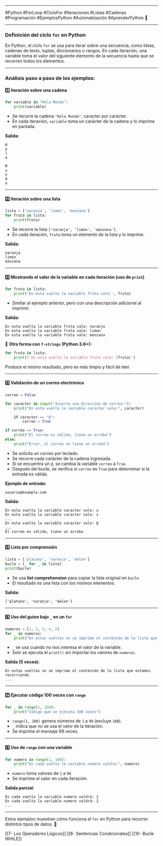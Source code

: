 
---

#Python #ForLoop #CicloFor #Iteraciones #Listas #Cadenas #Programación #EjemplosPython #Automatización #AprenderPython 🚀

---
### Definición del ciclo `for` en Python

En Python, el ciclo `for` se usa para iterar sobre una secuencia, como listas, cadenas de texto, tuplas, diccionarios o rangos. En cada iteración, una variable toma el valor del siguiente elemento de la secuencia hasta que se recorren todos los elementos.

---

### Análisis paso a paso de los ejemplos:

#### 1️⃣ **Iteración sobre una cadena**

```python
for variable in "Hola Mundo":
    print(variable)
```

- Se recorre la cadena `"Hola Mundo"`, caracter por caracter.
- En cada iteración, `variable` toma un carácter de la cadena y lo imprime en pantalla.

**Salida:**

```
H
o
l
a
 
M
u
n
d
o
```

---

#### 2️⃣ **Iteración sobre una lista**

```python
lista = ['naranja', 'limon', 'manzana']
for fruta in lista:
    print(fruta)
```

- Se recorre la lista `['naranja', 'limon', 'manzana']`.
- En cada iteración, `fruta` toma un elemento de la lista y lo imprime.

**Salida:**

```
naranja
limon
manzana
```

---

#### 3️⃣ **Mostrando el valor de la variable en cada iteración (uso de `print`)**

```python
for fruta in lista:
    print('En esta vuelta la variable fruta vale:', fruta)
```

- Similar al ejemplo anterior, pero con una descripción adicional al imprimir.

**Salida:**

```
En esta vuelta la variable fruta vale: naranja
En esta vuelta la variable fruta vale: limon
En esta vuelta la variable fruta vale: manzana
```

🔹 **Otra forma con `f-strings` (Python 3.6+):**

```python
for fruta in lista:
    print(f'En esta vuelta la variable fruta vale: {fruta}')
```

Produce el mismo resultado, pero es más limpio y fácil de leer.

---

#### 4️⃣ **Validación de un correo electrónico**

```python
correo = False

for caracter in input("Inserte una dirección de correo:"):
    print("En esta vuelta la variable caracter vale:", caracter)

    if caracter == "@":
        correo = True

if correo == True:
    print("El correo es válido, tiene un arroba")
else:
    print("Error, el correo no tiene un arroba")
```

- Se solicita un correo por teclado.
- Se recorre cada carácter de la cadena ingresada.
- Si se encuentra un `@`, se cambia la variable `correo` a `True`.
- Después del bucle, se verifica si `correo` es `True` para determinar si la entrada es válida.

**Ejemplo de entrada:**

```
usuario@example.com
```

**Salida:**

```
En esta vuelta la variable caracter vale: u
En esta vuelta la variable caracter vale: s
...
En esta vuelta la variable caracter vale: @
...
El correo es válido, tiene un arroba
```

---

#### 5️⃣ **Lista por comprensión**

```python
lista = ['platano', 'naranja', 'melon']
bucle = [_ for _ in lista]
print(bucle)
```

- Se usa **list comprehension** para copiar la lista original en `bucle`.
- El resultado es una lista con los mismos elementos.

**Salida:**

```
['platano', 'naranja', 'melon']
```

---

#### 6️⃣ **Uso del guion bajo `_` en un `for`**

```python
numeros = [1, 2, 3, 4, 5]
for _ in numeros:
    print("En estas vueltas no se imprime el contenido de la lista que estamos recorriendo")
```

- `_` se usa cuando no nos interesa el valor de la variable.
- Solo se ejecuta el `print()` sin importar los valores de `numeros`.

**Salida (5 veces):**

```
En estas vueltas no se imprime el contenido de la lista que estamos recorriendo
...
```

---

#### 7️⃣ **Ejecutar código 100 veces con `range`**

```python
for _ in range(1, 100):
    print("Código que se ejecuta 100 veces")
```

- `range(1, 100)` genera números de `1` a `99` (excluye `100`).
- `_` indica que no se usa el valor de la iteración.
- Se imprime el mensaje 99 veces.

---

#### 8️⃣ **Uso de `range` con una variable**

```python
for numero in range(1, 100):
    print("En cada vuelta la variable numero valdrá:", numero)
```

- `numero` toma valores de `1` a `99`.
- Se imprime el valor en cada iteración.

**Salida parcial:**

```
En cada vuelta la variable numero valdrá: 1
En cada vuelta la variable numero valdrá: 2
...
```

---

Estos ejemplos muestran cómo funciona el `for` en Python para recorrer distintos tipos de datos. 🚀




[[7- Los Operadores Lógicos]]
[[8- Sentencias Condicionales]]
[[10- Bucle WHILE]]